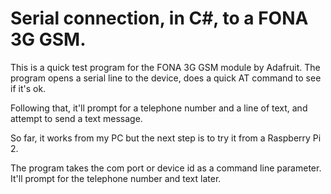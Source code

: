 # Serial connection, in C#, to a FONA 3G GSM.

This is a quick test program for the FONA 3G GSM module by Adafruit.
The program opens a serial line to the device, does a quick AT command to see
if it's ok.

Following that, it'll prompt for a telephone number and a line of text, and
attempt to send a text message.

So far, it works from my PC but the next step is to try it from a Raspberry Pi 2.

The program takes the com port or device id as a command line parameter.
It'll prompt for the telephone number and text later.
